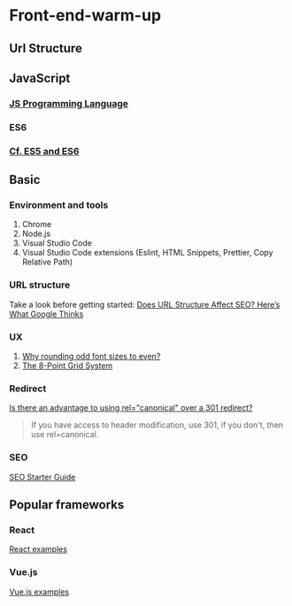 # Front-end-warm-up

## Url Structure

## JavaScript

### [JS Programming Language](https://github.com/Catherine22/Front-end-warm-up/tree/master/JavaScript)

### ES6

### [Cf. ES5 and ES6](https://github.com/Catherine22/Front-end-warm-up/tree/master/ES6)

## Basic

### Environment and tools

1. Chrome
2. Node.js
3. Visual Studio Code
4. Visual Studio Code extensions (Eslint, HTML Snippets, Prettier, Copy Relative Path)

### URL structure

Take a look before getting started: [Does URL Structure Affect SEO? Here’s What Google Thinks]

### UX

1. [Why rounding odd font sizes to even?](https://ux.stackexchange.com/questions/129973/why-rounding-odd-font-sizes-to-even)
2. [The 8-Point Grid System](https://builttoadapt.io/intro-to-the-8-point-grid-system-d2573cde8632)

### Redirect

[Is there an advantage to using rel="canonical" over a 301 redirect?]

> If you have access to header modification, use 301, if you don't, then use rel=canonical.

### SEO

[SEO Starter Guide]

## Popular frameworks

### React

[React examples](https://github.com/Catherine22/Front-end-warm-up/tree/master/React)

### Vue.js

[Vue.js examples](https://github.com/Catherine22/Front-end-warm-up/tree/master/Vue)

[does url structure affect seo? here’s what google thinks]: https://seopressor.com/blog/url-structure-affect-seo/
[seo starter guide]: https://support.google.com/webmasters/answer/7451184?hl=en
[is there an advantage to using rel="canonical" over a 301 redirect?]: https://www.youtube.com/watch?v=zW5UL3lzBOA
